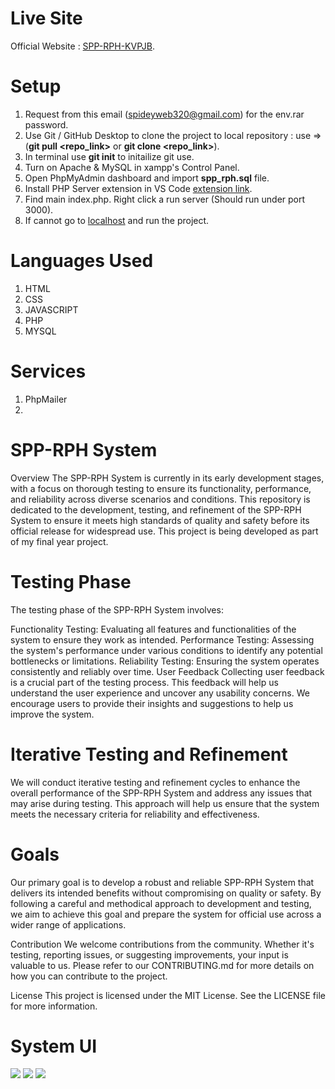 # Live Site
Official Website : [SPP-RPH-KVPJB](https://spp-rph.meimlu.site/).

# Setup
1. Request from this email (spideyweb320@gmail.com) for the env.rar password.
2. Use Git / GitHub Desktop to clone the project to local repository : use => (**git pull <repo_link>** or **git clone <repo_link>**).
3. In terminal use **git init** to initailize git use.
4. Turn on Apache & MySQL in xampp's Control Panel.
5. Open PhpMyAdmin dashboard and import **spp_rph.sql** file.
6. Install PHP Server extension in VS Code [extension link](https://marketplace.visualstudio.com/items?itemName=brapifra.phpserver).
7. Find main index.php. Right click a run server (Should run under port 3000).
8. If cannot go to [localhost](http://localhost/) and run the project.

# Languages Used
1. HTML
2. CSS
3. JAVASCRIPT
4. PHP
5. MYSQL

# Services
1. PhpMailer
2. 
# SPP-RPH System
Overview
The SPP-RPH System is currently in its early development stages, with a focus on thorough testing to ensure its functionality, performance, and reliability across diverse scenarios and conditions. This repository is dedicated to the development, testing, and refinement of the SPP-RPH System to ensure it meets high standards of quality and safety before its official release for widespread use. This project is being developed as part of my final year project.

# Testing Phase
The testing phase of the SPP-RPH System involves:

Functionality Testing: Evaluating all features and functionalities of the system to ensure they work as intended.
Performance Testing: Assessing the system's performance under various conditions to identify any potential bottlenecks or limitations.
Reliability Testing: Ensuring the system operates consistently and reliably over time.
User Feedback
Collecting user feedback is a crucial part of the testing process. This feedback will help us understand the user experience and uncover any usability concerns. We encourage users to provide their insights and suggestions to help us improve the system.

# Iterative Testing and Refinement
We will conduct iterative testing and refinement cycles to enhance the overall performance of the SPP-RPH System and address any issues that may arise during testing. This approach will help us ensure that the system meets the necessary criteria for reliability and effectiveness.

# Goals
Our primary goal is to develop a robust and reliable SPP-RPH System that delivers its intended benefits without compromising on quality or safety. By following a careful and methodical approach to development and testing, we aim to achieve this goal and prepare the system for official use across a wider range of applications.

Contribution
We welcome contributions from the community. Whether it's testing, reporting issues, or suggesting improvements, your input is valuable to us. Please refer to our CONTRIBUTING.md for more details on how you can contribute to the project.

License
This project is licensed under the MIT License. See the LICENSE file for more information.

# System UI
<img src="https://meimluonline.github.io/images.meimlu.github.io/ReadMe/1.jpeg">

<img src="https://meimluonline.github.io/images.meimlu.github.io/ReadMe/2.jpeg">

<img src="https://meimluonline.github.io/images.meimlu.github.io/ReadMe/3.jpeg">

